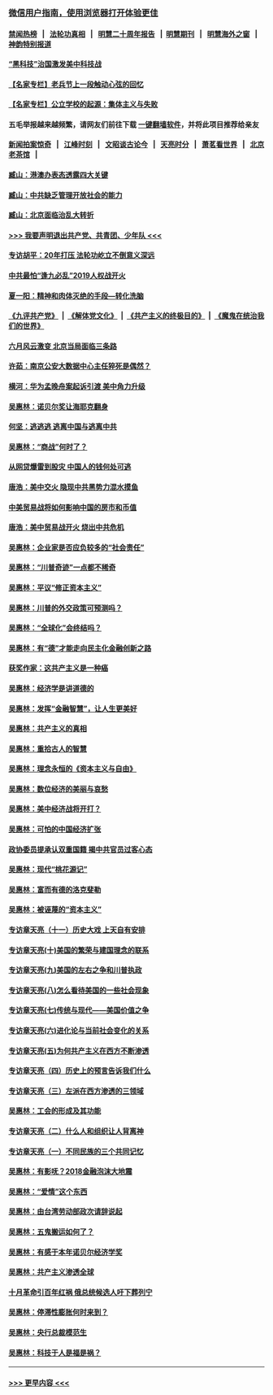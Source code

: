### [微信用户指南，使用浏览器打开体验更佳](https://github.com/gfw-breaker/banned-news1/blob/master/indexes/wechat-guide.md?t=0)
#### [禁闻热榜](热点新闻.md?t=0)  &nbsp;&nbsp;|&nbsp;&nbsp; [法轮功真相](https://github.com/gfw-breaker/truth/blob/master/README.md?t=0) &nbsp;&nbsp;|&nbsp;&nbsp; [明慧二十周年报告](https://github.com/gfw-breaker/mh-reports/blob/master/README.md?t=0) &nbsp;&nbsp;|&nbsp;&nbsp;[明慧期刊](https://github.com/gfw-breaker/mh-qikan) &nbsp;&nbsp;|&nbsp;&nbsp; [明慧海外之窗](https://github.com/gfw-breaker/mh-news/blob/master/README.md?t=0) &nbsp;&nbsp;|&nbsp;&nbsp; [神韵特别报道](https://github.com/gfw-breaker/mh-news/blob/master/shenyun.md?t=0)
#### [“黑科技”治国激发美中科技战](../pages/nsc423/n11638056.md?t=02060222) 
#### [【名家专栏】老兵节上一段触动心弦的回忆](../pages/nsc423/n11646016.md?t=02060222) 
#### [【名家专栏】公立学校的起源：集体主义与失败](../pages/nsc423/n11601833.md?t=02060222) 
#### 五毛举报越来越频繁，请网友们前往下载 [一键翻墙软件](https://github.com/gfw-breaker/ssr-accounts)，并将此项目推荐给亲友
#### [新闻拍案惊奇](https://github.com/gfw-breaker/banned-news1/blob/master/pages/link4.md) &nbsp;&nbsp;|&nbsp;&nbsp; [江峰时刻](https://github.com/gfw-breaker/banned-news1/blob/master/pages/link4.md) &nbsp;&nbsp;|&nbsp;&nbsp; [文昭谈古论今](https://github.com/gfw-breaker/banned-news1/blob/master/pages/link4.md) &nbsp;&nbsp;|&nbsp;&nbsp; [天亮时分](https://github.com/gfw-breaker/banned-news1/blob/master/pages/link4.md) &nbsp;&nbsp;|&nbsp;&nbsp; [萧茗看世界](https://github.com/gfw-breaker/banned-news1/blob/master/pages/link4.md) &nbsp;&nbsp;|&nbsp;&nbsp; [北京老茶馆](https://github.com/gfw-breaker/banned-news1/blob/master/pages/link4.md) &nbsp;&nbsp;|&nbsp;&nbsp; 
#### [臧山：港澳办表态透露四大关键](../pages/nsc423/n11421628.md?t=02060222) 
#### [臧山：中共缺乏管理开放社会的能力](../pages/nsc423/n11407457.md?t=02060222) 
#### [臧山：北京面临治乱大转折](../pages/nsc423/n11406895.md?t=02060222) 
#### [>>> 我要声明退出共产党、共青团、少年队 <<<](https://github.com/begood0513/goodnews/blob/master/quit/letter.md) 
#### [专访胡平：20年打压 法轮功屹立不倒意义深远](../pages/nsc423/n11398800.md?t=02060222) 
#### [中共最怕“逢九必乱”2019人权战开火](../pages/nsc423/n11385248.md?t=02060222) 
#### [夏一阳：精神和肉体灭绝的手段—转化洗脑](../pages/nsc423/n11368250.md?t=02060222) 
#### [《九评共产党》](https://github.com/begood0513/9ping.md/blob/master/README.md) &nbsp;|&nbsp; [《解体党文化》](../../../../jtdwh.md/blob/master/README.md)  &nbsp;|&nbsp; [《共产主义的终极目的》](../../../../gczydzjmd.md/blob/master/README.md) &nbsp;|&nbsp; [《魔鬼在统治我们的世界》](../../../../mgztzwmdsj.md/blob/master/README.md) 
#### [六月风云激变 北京当局面临三条路](../pages/nsc423/n11313668.md?t=02060222) 
#### [许茹：南京公安大数据中心主任猝死是偶然？](../pages/nsc423/n11064744.md?t=02060222) 
#### [横河：华为孟晚舟案起诉引渡 美中角力升级](../pages/nsc423/n11027230.md?t=02060222) 
#### [吴惠林：诺贝尔奖让海耶克翻身](../pages/nsc423/n10890049.md?t=02060222) 
#### [何坚：逃逃逃 逃离中国与逃离中共](../pages/nsc423/n10592891.md?t=02060222) 
#### [吴惠林：“商战”何时了？](../pages/nsc423/n10573558.md?t=02060222) 
#### [从网贷爆雷到股灾 中国人的钱何处可逃](../pages/nsc423/n10572800.md?t=02060222) 
#### [唐浩：美中交火 隐现中共黑势力混水摸鱼](../pages/nsc423/n10544040.md?t=02060222) 
#### [中美贸易战将如何影响中国的房市和币值](../pages/nsc423/n10543697.md?t=02060222) 
#### [唐浩：美中贸易战开火 烧出中共危机](../pages/nsc423/n10540126.md?t=02060222) 
#### [吴惠林：企业家是否应负较多的“社会责任”](../pages/nsc423/n10535022.md?t=02060222) 
#### [吴惠林：“川普奇迹”一点都不稀奇](../pages/nsc423/n10512808.md?t=02060222) 
#### [吴惠林：平议“修正资本主义”](../pages/nsc423/n10495724.md?t=02060222) 
#### [吴惠林：川普的外交政策可预测吗？](../pages/nsc423/n10462387.md?t=02060222) 
#### [吴惠林：“全球化”会终结吗？](../pages/nsc423/n10452838.md?t=02060222) 
#### [吴惠林：有“德”才能走向民主化金融创新之路](../pages/nsc423/n10432292.md?t=02060222) 
#### [获奖作家：这共产主义是一种癌](../pages/nsc423/n10431541.md?t=02060222) 
#### [吴惠林：经济学是讲道德的](../pages/nsc423/n10398014.md?t=02060222) 
#### [吴惠林：发挥“金融智慧”，让人生更美好](../pages/nsc423/n10375019.md?t=02060222) 
#### [吴惠林：共产主义的真相](../pages/nsc423/n10351394.md?t=02060222) 
#### [吴惠林：重拾古人的智慧](../pages/nsc423/n10337691.md?t=02060222) 
#### [吴惠林：理念永恒的《资本主义与自由》](../pages/nsc423/n10316274.md?t=02060222) 
#### [吴惠林：数位经济的美丽与哀愁](../pages/nsc423/n10292946.md?t=02060222) 
#### [吴惠林：美中经济战将开打？](../pages/nsc423/n10258825.md?t=02060222) 
#### [吴惠林：可怕的中国经济扩张](../pages/nsc423/n10219147.md?t=02060222) 
#### [政协委员提承认双重国籍 揭中共官员过客心态](../pages/nsc423/n10208809.md?t=02060222) 
#### [吴惠林：现代“桃花源记”](../pages/nsc423/n10185234.md?t=02060222) 
#### [吴惠林：富而有德的洛克斐勒](../pages/nsc423/n10142264.md?t=02060222) 
#### [吴惠林：被诬蔑的“资本主义”](../pages/nsc423/n10124816.md?t=02060222) 
#### [专访章天亮（十一）历史大戏 上天自有安排](../pages/nsc423/n10094905.md?t=02060222) 
#### [专访章天亮(十)美国的繁荣与建国理念的联系](../pages/nsc423/n10094899.md?t=02060222) 
#### [专访章天亮(九)美国的左右之争和川普执政](../pages/nsc423/n10094889.md?t=02060222) 
#### [专访章天亮(八)怎么看待美国的一些社会现象](../pages/nsc423/n10094857.md?t=02060222) 
#### [专访章天亮(七)传统与现代——美国价值之争](../pages/nsc423/n10093140.md?t=02060222) 
#### [专访章天亮(六)进化论与当前社会变化的关系](../pages/nsc423/n10092036.md?t=02060222) 
#### [专访章天亮(五)为何共产主义在西方不断渗透](../pages/nsc423/n10083620.md?t=02060222) 
#### [专访章天亮（四）历史上的预言告诉我们什么](../pages/nsc423/n10083606.md?t=02060222) 
#### [专访章天亮（三）左派在西方渗透的三领域](../pages/nsc423/n10081115.md?t=02060222) 
#### [吴惠林：工会的形成及其功能](../pages/nsc423/n10080633.md?t=02060222) 
#### [专访章天亮（二）什么人和组织让人背离神](../pages/nsc423/n10076637.md?t=02060222) 
#### [专访章天亮（一）不同民族的三个共同记忆](../pages/nsc423/n10074188.md?t=02060222) 
#### [吴惠林：有影呒？2018金融泡沫大地震](../pages/nsc423/n10040534.md?t=02060222) 
#### [吴惠林：“爱情”这个东西](../pages/nsc423/n10019423.md?t=02060222) 
#### [吴惠林：由台湾劳动部政次请辞说起](../pages/nsc423/n9979679.md?t=02060222) 
#### [吴惠林：五鬼搬运如何了？](../pages/nsc423/n9925338.md?t=02060222) 
#### [吴惠林：有感于本年诺贝尔经济学奖](../pages/nsc423/n9871883.md?t=02060222) 
#### [吴惠林：共产主义渗透全球](../pages/nsc423/n9812748.md?t=02060222) 
#### [十月革命引百年红祸 俄总统候选人吁下葬列宁](../pages/nsc423/n9810182.md?t=02060222) 
#### [吴惠林：停滞性膨胀何时来到？](../pages/nsc423/n9764136.md?t=02060222) 
#### [吴惠林：央行总裁模范生](../pages/nsc423/n9728134.md?t=02060222) 
#### [吴惠林：科技于人是福是祸？](../pages/nsc423/n9672982.md?t=02060222) 

----
#### [ >>> 更早内容 <<< ](../indexes/nsc423-earlier.md)
